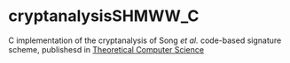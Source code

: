 # cryptanalysisSHMWW_C
C implementation of the cryptanalysis of Song *et al.* code-based signature scheme, publishesd in [Theoretical Computer Science](https://doi.org/10.1016/j.tcs.2020.05.011)
